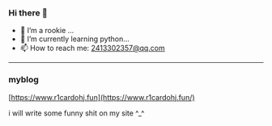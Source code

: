 ### Hi there 👋

- 🔭 I’m a rookie ...
- 🌱 I’m currently learning python...
- 📫 How to reach me: 2413302357@qq.com

---
### myblog  

[https://www.r1cardohj.fun](https://www.r1cardohj.fun/)

i will write some funny shit on my site ^_^

